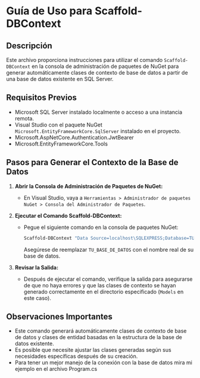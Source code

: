 # Guía de Uso para Scaffold-DBContext

## Descripción
Este archivo proporciona instrucciones para utilizar el comando `Scaffold-DBContext` en la consola de administración de paquetes de NuGet para generar automáticamente clases de contexto de base de datos a partir de una base de datos existente en SQL Server.

## Requisitos Previos
- Microsoft SQL Server instalado localmente o acceso a una instancia remota.
- Visual Studio con el paquete NuGet `Microsoft.EntityFrameworkCore.SqlServer` instalado en el proyecto.
- Microsoft.AspNetCore.Authentication.JwtBearer
- Microsoft.EntityFrameworkCore.Tools

## Pasos para Generar el Contexto de la Base de Datos

1. **Abrir la Consola de Administración de Paquetes de NuGet:**
   - En Visual Studio, vaya a `Herramientas > Administrador de paquetes NuGet > Consola del Administrador de Paquetes`.

2. **Ejecutar el Comando Scaffold-DBContext:**
   - Pegue el siguiente comando en la consola de paquetes NuGet:
     ```bash
     Scaffold-DBContext "Data Source=localhost\SQLEXPRESS;Database=TU_BASE_DE_DATOS;Integrated Security=True;Trusted_Connection=True;TrustServerCertificate=True;" Microsoft.EntityFrameworkCore.SqlServer -OutputDir Models
     ```
     Asegúrese de reemplazar `TU_BASE_DE_DATOS` con el nombre real de su base de datos.

3. **Revisar la Salida:**
   - Después de ejecutar el comando, verifique la salida para asegurarse de que no haya errores y que las clases de contexto se hayan generado correctamente en el directorio especificado (`Models` en este caso).

## Observaciones Importantes
- Este comando generará automáticamente clases de contexto de base de datos y clases de entidad basadas en la estructura de la base de datos existente.
- Es posible que necesite ajustar las clases generadas según sus necesidades específicas después de su creación.
- Para tener un mejor manejo de la conexión con la base de datos mira mi ejemplo en el archivo Program.cs


